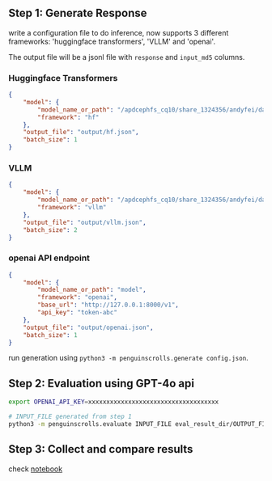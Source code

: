 ## Step 1: Generate Response

write a configuration file to do inference, now supports 3 different frameworks: 'huggingface transformers', 'VLLM' and 'openai'.

The output file will be a jsonl file with `response` and `input_md5` columns.

### Huggingface Transformers

```json
{
    "model": {
        "model_name_or_path": "/apdcephfs_cq10/share_1324356/andyfei/data/Qwen2.5-1.5B-Instruct",
        "framework": "hf"
    },
    "output_file": "output/hf.json",
    "batch_size": 1
}
```

### VLLM

```json
{
    "model": {
        "model_name_or_path": "/apdcephfs_cq10/share_1324356/andyfei/data/Qwen2.5-1.5B-Instruct",
        "framework": "vllm"
    },
    "output_file": "output/vllm.json",
    "batch_size": 2
}
```

### openai API endpoint

```json
{
    "model": {
        "model_name_or_path": "model",
        "framework": "openai",
        "base_url": "http://127.0.0.1:8000/v1",
        "api_key": "token-abc"
    },
    "output_file": "output/openai.json",
    "batch_size": 1
}
```

run generation using `python3 -m penguinscrolls.generate config.json`.

## Step 2: Evaluation using GPT-4o api

```bash
export OPENAI_API_KEY=xxxxxxxxxxxxxxxxxxxxxxxxxxxxxxxxxxxx

# INPUT_FILE generated from step 1
python3 -m penguinscrolls.evaluate INPUT_FILE eval_result_dir/OUTPUT_FILE --concurrency 1
```

## Step 3: Collect and compare results

check [notebook](./notebook/collect_eval_result.ipynb)